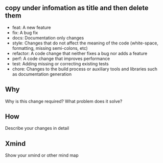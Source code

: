 ## copy under infomation as title and then delete them
<!--- see more details:
https://github.com/angular/angular.js/blob/master/DEVELOPERS.md#commits
-->

- feat: A new feature 
- fix: A bug fix
- docs: Documentation only changes
- style: Changes that do not affect the meaning of the code (white-space, formatting, missing semi-colons, etc)
- refactor: A code change that neither fixes a bug nor adds a feature
- perf: A code change that improves performance
- test: Adding missing or correcting existing tests
- chore: Changes to the build process or auxiliary tools and libraries such as documentation generation

## Why
Why is this change required? What problem does it solve?

## How
Describe your changes in detail

## Xmind
Show your xmind or other mind map
